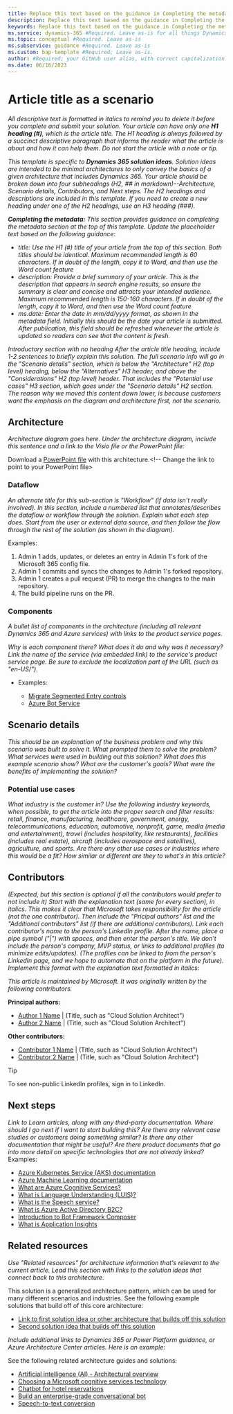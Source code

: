 ```yaml
---
title: Replace this text based on the guidance in Completing the metadata under the Article Title section.   
description: Replace this text based on the guidance in Completing the metadata under the Article Title section.
keywords: Replace this text based on the guidance in Completing the metadata under the Article Title section.
ms.service: dynamics-365 #Required. Leave as-is for all things Dynamics 365, but change to dccp for DCCP content.
ms.topic: conceptual #Required. Leave as-is
ms.subservice: guidance #Required. Leave as-is
ms.custom: bap-template #Required; Leave as-is.
author: #Required; your GitHub user alias, with correct capitalization. 
ms.date: 06/16/2023
---
```


# Article title as a scenario

*All descriptive text is formatted in italics to remind you to delete it before you complete and submit your solution. Your article can have only one **H1 heading (#)**, which is the article title. The H1 heading is always followed by a succinct descriptive paragraph that informs the reader what the article is about and how it can help them. Do not start the article with a note or tip.*

*This template is specific to **Dynamics 365 solution ideas**. Solution ideas are intended to be minimal architectures to only convey the basics of a given architecture that includes Dynamics 365.  Your article should be broken down into four subheadings (H2, ## in markdown)--Architecture, Scenario details, Contributors, and Next steps. The H2 headings and descriptions are included in this template. If you need to create a new heading under one of the H2 headings, use an H3 heading (###).*

***Completing the metadata:***
*This section provides guidance on completing the metadata section at the top of this template. Update the placeholder text based on the following guidance:*

- *title: Use the H1 (#) title of your article from the top of this section. Both titles should be identical. Maximum recommended length is 60 characters. If in doubt of the length, copy it to Word, and then use the Word count feature*
- *description: Provide a brief summary of your article. This is the description that appears in search engine results, so ensure the summary is clear and concise and attracts your intended audience. Maximum recommended length is 150-160 characters. If in doubt of the length, copy it to Word, and then use the Word count feature*
- *ms.date: Enter the date in mm/dd/yyyy format, as shown in the metadata field. Initially this should be the date your article is submitted. After publication, this field should be refreshed whenever the article is updated so readers can see that the content is fresh.*

*Introductory section with no heading*
*After the article title heading, include 1-2 sentences to briefly explain this solution. The full scenario info will go in the "Scenario details" section, which is below the "Architecture" H2 (top level) heading, below the "Alternatives" H3 header, and above the "Considerations" H2 (top level) header. That includes the "Potential use cases" H3 section, which goes under the "Scenario details" H2 section. The reason why we moved this content down lower, is because customers want the emphasis on the diagram and architecture first, not the scenario.*

## Architecture

*Architecture diagram goes here. Under the architecture diagram, include this sentence and a link to the Visio file or the PowerPoint file:*

Download a [PowerPoint file](https://github.com/microsoft/dynamics365patternspractices/) with this architecture.<!-- Change the link to point to your PowerPoint file>

### Dataflow

*An alternate title for this sub-section is "Workflow" (if data isn't really involved).*
*In this section, include a numbered list that annotates/describes the dataflow or workflow through the solution. Explain what each step does. Start from the user or external data source, and then follow the flow through the rest of the solution (as shown in the diagram).*

Examples:

1. Admin 1 adds, updates, or deletes an entry in Admin 1's fork of the Microsoft 365 config file.
2. Admin 1 commits and syncs the changes to Admin 1's forked repository.
3. Admin 1 creates a pull request (PR) to merge the changes to the main repository.
4. The build pipeline runs on the PR.

### Components

*A bullet list of components in the architecture (including all relevant Dynamics 365 and Azure services) with links to the product service pages.*  

*Why is each component there?*
*What does it do and why was it necessary?*
*Link the name of the service (via embedded link) to the service's product service page. Be sure to exclude the localization part of the URL (such as "en-US/").*

- Examples:

  - [Migrate Segmented Entry controls](https://learn.microsoft.com/dynamics365/fin-ops-core/dev-itpro/financial/segmented-entry-control-conversion)
  - [Azure Bot Service](https://azure.microsoft.com/services/bot-service)

## Scenario details

*This should be an explanation of the business problem and why this scenario was built to solve it.*
*What prompted them to solve the problem?*
*What services were used in building out this solution?*
*What does this example scenario show? What are the customer's goals?*
*What were the benefits of implementing the solution?*

### Potential use cases

*What industry is the customer in? Use the following industry keywords, when possible, to get the article into the proper search and filter results: retail, finance, manufacturing, healthcare, government, energy, telecommunications, education, automotive, nonprofit, game, media (media and entertainment), travel (includes hospitality, like restaurants), facilities (includes real estate), aircraft (includes aerospace and satellites), agriculture, and sports.* 
*Are there any other use cases or industries where this would be a fit?*
*How similar or different are they to what's in this article?*

## Contributors

*(Expected, but this section is optional if all the contributors would prefer to not include it)*
*Start with the explanation text (same for every section), in italics. This makes it clear that Microsoft takes responsibility for the article (not the one contributor). Then include the "Pricipal authors" list and the "Additional contributors" list (if there are additional contributors). Link each contributor's name to the person's LinkedIn profile. After the name, place a pipe symbol ("|") with spaces, and then enter the person's title. We don't include the person's company, MVP status, or links to additional profiles (to minimize edits/updates). (The profiles can be linked to from the person's LinkedIn page, and we hope to automate that on the platform in the future). Implement this format with the explanation text formatted in italics:*

*This article is maintained by Microsoft. It was originally written by the following contributors.*

**Principal authors:**

- [Author 1 Name](http://linkedin.com/ProfileURL) | (Title, such as "Cloud Solution Architect")
- [Author 2 Name](http://linkedin.com/ProfileURL) | (Title, such as "Cloud Solution Architect")

**Other contributors:**  

- [Contributor 1 Name](http://linkedin.com/ProfileURL) | (Title, such as "Cloud Solution Architect")
- [Contributor 2 Name](http://linkedin.com/ProfileURL) | (Title, such as "Cloud Solution Architect")

> [!TIP]
> To see non-public LinkedIn profiles, sign in to LinkedIn.

## Next steps

*Link to Learn articles, along with any third-party documentation.*
*Where should I go next if I want to start building this?*
*Are there any relevant case studies or customers doing something similar?*
*Is there any other documentation that might be useful? Are there product documents that go into more detail on specific technologies that are not already linked?*
Examples:

- [Azure Kubernetes Service (AKS) documentation](/azure/aks)
- [Azure Machine Learning documentation](/azure/machine-learning)
- [What are Azure Cognitive Services?](/azure/cognitive-services/what-are-cognitive-services)
- [What is Language Understanding (LUIS)?](/azure/cognitive-services/luis/what-is-luis)
- [What is the Speech service?](/azure/cognitive-services/speech-service/overview)
- [What is Azure Active Directory B2C?](/azure/active-directory-b2c/overview)
- [Introduction to Bot Framework Composer](/composer/introduction)
- [What is Application Insights](/azure/azure-monitor/app/app-insights-overview)

## Related resources

*Use "Related resources" for architecture information that's relevant to the current article. Lead this section with links to the solution ideas that connect back to this architecture.*

This solution is a generalized architecture pattern, which can be used for many different scenarios and industries. See the following example solutions that build off of this core architecture:

- [Link to first solution idea or other architecture that builds off this solution](https://learn.microsoft.com/dynamics365/guidance/placeholder)
- [Second solution idea that builds off this solution](https://learn.microsoft.com/dynamics365/guidance/placeholder)

*Include additional links to Dynamics 365 or Power Platform guidance, or Azure Architecture Center articles. Here is an example:*

See the following related architecture guides and solutions:

- [Artificial intelligence (AI) - Architectural overview](/azure/architecture/data-guide/big-data/ai-overview)
- [Choosing a Microsoft cognitive services technology](/azure/architecture/data-guide/technology-choices/cognitive-services)
- [Chatbot for hotel reservations](/azure/architecture/example-scenario/ai/commerce-chatbot)
- [Build an enterprise-grade conversational bot](/azure/architecture/reference-architectures/ai/conversational-bot)
- [Speech-to-text conversion](/azure/architecture/reference-architectures/ai/speech-ai-ingestion)  
